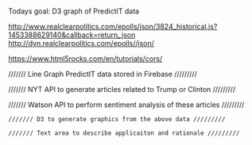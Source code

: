 ###


Todays goal: D3 graph of PredictIT data

http://www.realclearpolitics.com/epolls/json/3824_historical.js?1453388629140&callback=return_json
http://dyn.realclearpolitics.com/epolls//json/

https://www.html5rocks.com/en/tutorials/cors/


/////// Line Graph PredictIT data stored in Firebase /////////

  /////// NYT API to generate articles related to Trump or Clinton /////////

  /////// Watson API to perform sentiment analysis of these articles /////////

    /////// D3 to generate graphics from the above data /////////

    /////// Text area to describe applicaiton and rationale /////////
